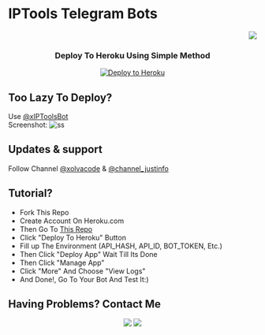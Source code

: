 # IPTools Telegram Bots
<p align="right">
  <a href="https://t.me/xIPToolsBot" target="_blank"><img src="https://telegra.ph/file/af2420275a249f7d45e12.jpg"></a>
</p>

<h3 align="center">Deploy To Heroku Using Simple Method</h3>
<p align="center"><a href="https://heroku.com/deploy?template=https://github.com/xolvaid/iptools-bot"><img src="https://www.herokucdn.com/deploy/button.png" alt="Deploy to Heroku" target="_blank"/></a></p>

## Too Lazy To Deploy?
Use [@xIPToolsBot](https://t.me/xIPToolsBot)<br>
Screenshot:
![ss](https://telegra.ph/file/80c7b585eaef19e5d5541.jpg)


## Updates & support
Follow Channel [@xolvacode](https://t.me/xolvacode) & [@channel_justinfo](https://t.me/channel_justinfo)

## Tutorial?
- Fork This Repo
- Create Account On Heroku.com
- Then Go To [This Repo](https://github.com/xolvaid/iptools-bot)
- Click "Deploy To Heroku" Button
- Fill up The Environment (API_HASH, API_ID, BOT_TOKEN, Etc.)
- Then Click "Deploy App" Wait Till Its Done
- Then Click "Manage App"
- Click "More" And Choose "View Logs"
- And Done!, Go To Your Bot And Test It:)
## Having Problems? Contact Me
<p align="center">
  <a href="https://github.com/XolvaID" target="_blank"><img src="https://img.shields.io/badge/Github-XolvaID-green?style=for-the-badge&logo=github"></a>
  <a href="https://t.me/XolvaID" target="_blank"><img src="https://img.shields.io/badge/Telegram-%40XolvaID_-red?style=for-the-badge&logo=telegram"></a>
</p>
